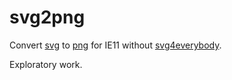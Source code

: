 # svg2png

Convert [svg](https://en.wikipedia.org/wiki/Scalable_Vector_Graphics) to [png](https://en.wikipedia.org/wiki/Portable_Network_Graphics) for IE11 without [svg4everybody](https://github.com/jonathantneal/svg4everybody).

Exploratory work.